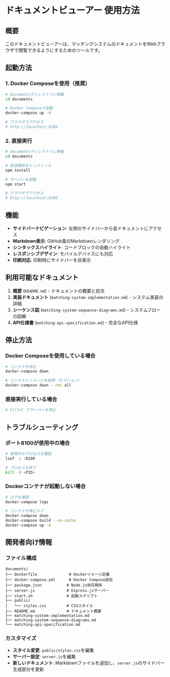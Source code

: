 # ドキュメントビューアー 使用方法

## 概要

このドキュメントビューアーは、マッチングシステムのドキュメントをWebブラウザで閲覧できるようにするためのツールです。

## 起動方法

### 1. Docker Composeを使用（推奨）

```bash
# documentsディレクトリに移動
cd documents

# Docker Composeで起動
docker-compose up -d

# ブラウザでアクセス
# http://localhost:8100
```

### 2. 直接実行

```bash
# documentsディレクトリに移動
cd documents

# 依存関係をインストール
npm install

# サーバーを起動
npm start

# ブラウザでアクセス
# http://localhost:8100
```

## 機能

- **サイドバーナビゲーション**: 左側のサイドバーから各ドキュメントにアクセス
- **Markdown表示**: GitHub風のMarkdownレンダリング
- **シンタックスハイライト**: コードブロックの自動ハイライト
- **レスポンシブデザイン**: モバイルデバイスにも対応
- **印刷対応**: 印刷時にサイドバーを非表示

## 利用可能なドキュメント

1. **概要** (`README.md`) - ドキュメントの概要と目次
2. **実装ドキュメント** (`matching-system-implementation.md`) - システム実装の詳細
3. **シーケンス図** (`matching-system-sequence-diagrams.md`) - システムフローの図解
4. **API仕様書** (`matching-api-specification.md`) - 完全なAPI仕様

## 停止方法

### Docker Composeを使用している場合

```bash
# コンテナを停止
docker-compose down

# コンテナとイメージを削除（オプション）
docker-compose down --rmi all
```

### 直接実行している場合

```bash
# Ctrl+C でサーバーを停止
```

## トラブルシューティング

### ポート8100が使用中の場合

```bash
# 使用中のプロセスを確認
lsof -i :8100

# プロセスを終了
kill -9 <PID>
```

### Dockerコンテナが起動しない場合

```bash
# ログを確認
docker-compose logs

# コンテナを再ビルド
docker-compose down
docker-compose build --no-cache
docker-compose up -d
```

## 開発者向け情報

### ファイル構成

```
documents/
├── Dockerfile              # Dockerイメージ定義
├── docker-compose.yml      # Docker Compose設定
├── package.json           # Node.js依存関係
├── server.js              # Express.jsサーバー
├── start.sh               # 起動スクリプト
├── public/
│   └── styles.css         # CSSスタイル
├── README.md              # ドキュメント概要
├── matching-system-implementation.md
├── matching-system-sequence-diagrams.md
└── matching-api-specification.md
```

### カスタマイズ

- **スタイル変更**: `public/styles.css`を編集
- **サーバー設定**: `server.js`を編集
- **新しいドキュメント**: Markdownファイルを追加し、`server.js`のサイドバー生成部分を更新 